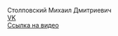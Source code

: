 Столповский Михаил Дмитриевич  
[VK](https://vk.com/pel34)  
[Ссылка на видео](https://youtu.be/ReWwxkTn94Q)
